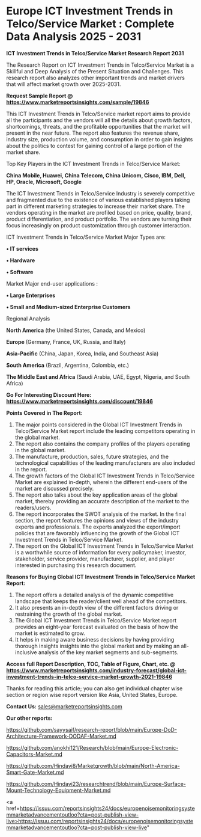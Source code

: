 # Europe ICT Investment Trends in Telco/Service Market : Complete Data Analysis 2025 - 2031

<strong>ICT Investment Trends in Telco/Service Market Research Report 2031</strong>

The Research Report on ICT Investment Trends in Telco/Service Market is a Skillful and Deep Analysis of the Present Situation and Challenges. This research report also analyzes other important trends and market drivers that will affect market growth over 2025-2031.

<strong>Request Sample Report @ <a href=https://www.marketreportsinsights.com/sample/19846>https://www.marketreportsinsights.com/sample/19846</a></strong>

This ICT Investment Trends in Telco/Service market report aims to provide all the participants and the vendors will all the details about growth factors, shortcomings, threats, and the profitable opportunities that the market will present in the near future. The report also features the revenue share, industry size, production volume, and consumption in order to gain insights about the politics to contest for gaining control of a large portion of the market share.

Top Key Players in the ICT Investment Trends in Telco/Service Market:

<strong>China Mobile, Huawei, China Telecom, China Unicom, Cisco, IBM, Dell, HP, Oracle, Microsoft, Google</strong>

The ICT Investment Trends in Telco/Service Industry is severely competitive and fragmented due to the existence of various established players taking part in different marketing strategies to increase their market share. The vendors operating in the market are profiled based on price, quality, brand, product differentiation, and product portfolio. The vendors are turning their focus increasingly on product customization through customer interaction.

ICT Investment Trends in Telco/Service Market Major Types are:

<strong>• IT services

• Hardware

• Software</strong>

Market Major end-user applications :

<strong>• Large Enterprises

• Small and Medium-sized Enterprise Customers</strong>

Regional Analysis

</u><strong><b>North America</b></strong> (the United States, Canada, and Mexico)

<strong><b>Europe </b></strong>(Germany, France, UK, Russia, and Italy)

<strong><b>Asia-Pacific</b></strong> (China, Japan, Korea, India, and Southeast Asia)

<strong><b>South America</b></strong> (Brazil, Argentina, Colombia, etc.)

<strong><b>The Middle East and Africa</b></strong> (Saudi Arabia, UAE, Egypt, Nigeria, and South Africa)

<strong>Go For Interesting Discount Here: <a href=https://www.marketreportsinsights.com/discount/19846>https://www.marketreportsinsights.com/discount/19846</a></strong>

<strong>Points Covered in The Report:</strong>
<ol>
  <li>The major points considered in the Global ICT Investment Trends in Telco/Service Market report include the leading competitors operating in the global market.</li>
  <li>The report also contains the company profiles of the players operating in the global market.</li>
  <li>The manufacture, production, sales, future strategies, and the technological capabilities of the leading manufacturers are also included in the report.</li>
  <li>The growth factors of the Global ICT Investment Trends in Telco/Service Market are explained in-depth, wherein the different end-users of the market are discussed precisely.</li>
  <li>The report also talks about the key application areas of the global market, thereby providing an accurate description of the market to the readers/users.</li>
  <li>The report incorporates the SWOT analysis of the market. In the final section, the report features the opinions and views of the industry experts and professionals. The experts analyzed the export/import policies that are favorably influencing the growth of the Global ICT Investment Trends in Telco/Service Market.</li>
  <li>The report on the Global ICT Investment Trends in Telco/Service Market is a worthwhile source of information for every policymaker, investor, stakeholder, service provider, manufacturer, supplier, and player interested in purchasing this research document.</li>
</ol>
<strong>Reasons for Buying Global ICT Investment Trends in Telco/Service Market Report:</strong>

<ol>
  <li>The report offers a detailed analysis of the dynamic competitive landscape that keeps the reader/client well ahead of the competitors.</li>
  <li>It also presents an in-depth view of the different factors driving or restraining the growth of the global market.</li>
  <li>The Global ICT Investment Trends in Telco/Service Market report provides an eight-year forecast evaluated on the basis of how the market is estimated to grow.</li>
  <li>It helps in making aware business decisions by having providing thorough insights insights into the global market and by making an all-inclusive analysis of the key market segments and sub-segments.</li>
</ol>
<strong>Access full Report Description, TOC, Table of Figure, Chart, etc. @ <a href=https://www.marketreportsinsights.com/industry-forecast/global-ict-investment-trends-in-telco-service-market-growth-2021-19846>https://www.marketreportsinsights.com/industry-forecast/global-ict-investment-trends-in-telco-service-market-growth-2021-19846</a></strong>


Thanks for reading this article; you can also get individual chapter wise section or region wise report version like Asia, United States, Europe.

<strong>Contact Us:</strong>
sales@marketreportsinsights.com

<strong>Our other reports:</strong>

<a href=https://github.com/sayysaif/research-report/blob/main/Europe-DoD-Architecture-Framework-DODAF-Market.md>https://github.com/sayysaif/research-report/blob/main/Europe-DoD-Architecture-Framework-DODAF-Market.md</a>

<a href=https://github.com/anokhi121/Research/blob/main/Europe-Electronic-Capacitors-Market.md>https://github.com/anokhi121/Research/blob/main/Europe-Electronic-Capacitors-Market.md</a>

<a href=https://github.com/Hindavi8/Marketgrowth/blob/main/North-America-Smart-Gate-Market.md>https://github.com/Hindavi8/Marketgrowth/blob/main/North-America-Smart-Gate-Market.md</a>

<a href=https://github.com/Hindavi23/researchtrend/blob/main/Europe-Surface-Mount-Technology-Equipment-Market.md>https://github.com/Hindavi23/researchtrend/blob/main/Europe-Surface-Mount-Technology-Equipment-Market.md</a>

<a href=https://issuu.com/reportsinsights24/docs/europenoisemonitoringsystemmarketadvancementoutloo?cta=post-publish-view-live>https://issuu.com/reportsinsights24/docs/europenoisemonitoringsystemmarketadvancementoutloo?cta=post-publish-view-live</a>"
